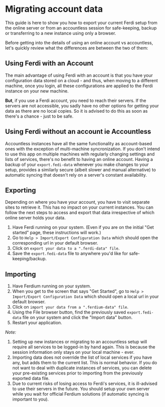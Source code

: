 # Migrating account data

This guide is here to show you how to export your current Ferdi setup from the online server or from an accountless session for safe-keeping, backup or transferring to a new instance using only a browser.

Before getting into the details of using an online account vs accountless, let's quickly review what the differences are between the two of them:

## Using Ferdi with an Account

The main advantage of using Ferdi with an account is that you have your configuration data stored on a cloud - and thus, when moving to a different machine, once you login, all these configurations are applied to the Ferdi instance on your new machine.

**But**, if you use a Ferdi account, you need to reach their servers. If the servers are not accessible, you sadly have no other options for getting your data as there are no local copies. So it is advised to do this as soon as there's a chance - just to be safe.

## Using Ferdi without an account ie Accountless

Accountless instances have all the same functionality as account-based ones with the exception of multi-machine syncronization. If you don't intend to use this app on multiple machines with regularly changing settings and lists of services, there's no benefit to having an online account. Having a backup of your `export.fedi-data` whenever you make changes to your setup, provides a similarly secure (albeit slower and manual alternative) to automatic syncing that doesn't rely on a server's constant availability.

## Exporting

Depending on where you have your account, you have to visit separate sites to retrieve it. This has no impact on your current instances. You can follow the next steps to access and export that data irrespective of which online server holds your data.

1. Have Ferdi running on your system. (Even if you are on the initial "Get started" page, these instructions will work.)
2. Go to `Help > Import/Export Configuration Data` which should open the corresponding url in your default browser.
3. Click on `export your data to a ".ferdi-data" file`.
4. Save the `export.fedi-data` file to anywhere you'd like for safe-keeping/backup.

## Importing

1. Have Ferdium running on your system.
2. When you get to the screen that says "Get Started", go to `Help > Import/Export Configuration Data` which should open a local url in your default browser.
3. Click on `import your data from a ".ferdium-data" file`.
4. Using the File browser button, find the previously saved `export.fedi-data` file on your system and click the "Import data" button.
5. Restart your application.

_Note:_

1. Setting up new instances or migrating to an accountless setup will require all services to be logged-in by hand again. This is because the session information only stays on your local machine - ever.
2. Importing data does not override the list of local services if you have any, but adds them to the current list. This is normal behavior. If you do not want to deal with duplicate instances of services, you can delete your pre-existing services prior to importing from the previously exported data file.
3. Due to current risks of losing access to Ferdi's services, it is ill-advised to use their servers in the future. You should setup your own server while you wait for official Ferdium solutions (if automatic syncing is important to you).
